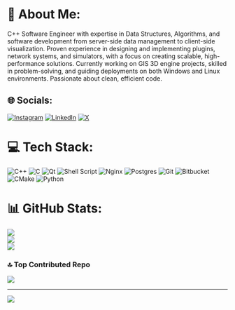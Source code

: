 # 💫 About Me:
C++ Software Engineer with expertise in Data Structures, Algorithms, and software development from server-side data management to client-side visualization. Proven experience in designing and implementing plugins, network systems, and simulators, with a focus on creating scalable, high-performance solutions. Currently working on GIS 3D engine projects, skilled in problem-solving, and guiding deployments on both Windows and Linux environments. Passionate about clean, efficient code.


## 🌐 Socials:
[![Instagram](https://img.shields.io/badge/Instagram-%23E4405F.svg?logo=Instagram&logoColor=white)](https://instagram.com/parsa_iwnl) [![LinkedIn](https://img.shields.io/badge/LinkedIn-%230077B5.svg?logo=linkedin&logoColor=white)](https://linkedin.com/in/parsa-gholipour-841816123) [![X](https://img.shields.io/badge/X-black.svg?logo=X&logoColor=white)](https://x.com/TLsmf1) 

# 💻 Tech Stack:
![C++](https://img.shields.io/badge/c++-%2300599C.svg?style=for-the-badge&logo=c%2B%2B&logoColor=white) ![C](https://img.shields.io/badge/c-%2300599C.svg?style=for-the-badge&logo=c&logoColor=white) ![Qt](https://img.shields.io/badge/Qt-%23217346.svg?style=for-the-badge&logo=Qt&logoColor=white) ![Shell Script](https://img.shields.io/badge/shell_script-%23121011.svg?style=for-the-badge&logo=gnu-bash&logoColor=white) ![Nginx](https://img.shields.io/badge/nginx-%23009639.svg?style=for-the-badge&logo=nginx&logoColor=white) ![Postgres](https://img.shields.io/badge/postgres-%23316192.svg?style=for-the-badge&logo=postgresql&logoColor=white) ![Git](https://img.shields.io/badge/git-%23F05033.svg?style=for-the-badge&logo=git&logoColor=white) ![Bitbucket](https://img.shields.io/badge/bitbucket-%230047B3.svg?style=for-the-badge&logo=bitbucket&logoColor=white) ![CMake](https://img.shields.io/badge/CMake-%23008FBA.svg?style=for-the-badge&logo=cmake&logoColor=white) ![Python](https://img.shields.io/badge/python-3670A0?style=for-the-badge&logo=python&logoColor=ffdd54)
# 📊 GitHub Stats:
![](https://github-readme-stats.vercel.app/api?username=parsa1102&theme=dark&hide_border=false&include_all_commits=false&count_private=false)<br/>
![](https://github-readme-streak-stats.herokuapp.com/?user=parsa1102&theme=dark&hide_border=false)<br/>
![](https://github-readme-stats.vercel.app/api/top-langs/?username=parsa1102&theme=dark&hide_border=false&include_all_commits=false&count_private=false&layout=compact)

### 🔝 Top Contributed Repo
![](https://github-contributor-stats.vercel.app/api?username=parsa1102&limit=5&theme=dark&combine_all_yearly_contributions=true)

---
[![](https://visitcount.itsvg.in/api?id=parsa1102&icon=0&color=0)](https://visitcount.itsvg.in)

